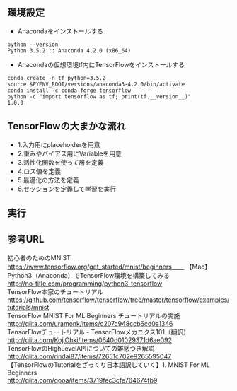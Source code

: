 ## 環境設定

- Anacondaをインストールする
```
python --version
Python 3.5.2 :: Anaconda 4.2.0 (x86_64)
```
- Anacondaの仮想環境tf内にTensorFlowをインストールする  
```
conda create -n tf python=3.5.2
source $PYENV_ROOT/versions/anaconda3-4.2.0/bin/activate
conda install -c conda-forge tensorflow
python -c "import tensorflow as tf; print(tf.__version__)"
1.0.0
```


## TensorFlowの大まかな流れ
- 1.入力用にplaceholderを用意
- 2.重みやバイアス用にVariableを用意
- 3.活性化関数を使って層を定義
- 4.ロス値を定義
- 5.最適化の方法を定義
- 6.セッションを定義して学習を実行

## 実行


## 参考URL
初心者のためのMNIST　　
https://www.tensorflow.org/get_started/mnist/beginners　　
【Mac】Python3（Anaconda）でTensorFlow環境を構築してみる  
http://no-title.com/programming/python3-tensorflow  
TensorFlow本家のチュートリアル  
https://github.com/tensorflow/tensorflow/tree/master/tensorflow/examples/tutorials/mnist  
TensorFlow MNIST For ML Beginners チュートリアルの実施  
http://qiita.com/uramonk/items/c207c948ccb6cd0a1346   
TensorFlowチュートリアル - TensorFlowメカニクス101（翻訳）  
http://qiita.com/KojiOhki/items/0640d01029371d6ae092    
TensorFlowのHighLevelAPIについての雑感つき解説  
http://qiita.com/rindai87/items/72651c702e9265595047  
【TensorFlowのTutorialをざっくり日本語訳していく】1. MNIST For ML Beginners  
http://qiita.com/qooa/items/3719fec3cfe764674fb9
